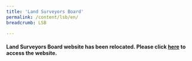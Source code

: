 ```yaml
---
title: 'Land Surveyors Board'
permalink: /content/lsb/en/
breadcrumb: LSB

---
```



#### Land Surveyors Board website has been relocated. Please click [here](https://lsb.mlaw.gov.sg) to access the website. 
